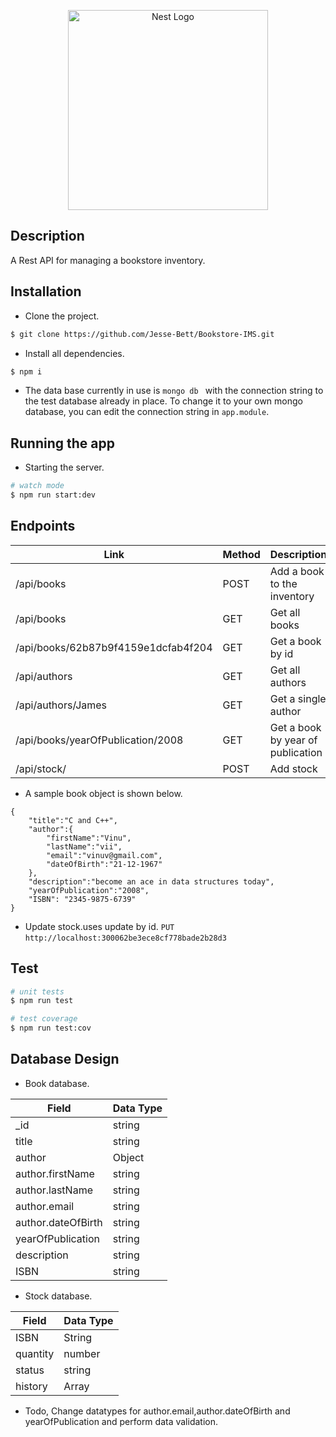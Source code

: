 <p align="center">
  <a href="http://nestjs.com/" target="blank"><img src="https://nestjs.com/img/logo_text.svg" width="320" alt="Nest Logo" /></a>
</p>

 

## Description

A Rest API for managing a bookstore inventory.

## Installation

- Clone the project.    
```bash 
$ git clone https://github.com/Jesse-Bett/Bookstore-IMS.git 
```  

- Install all dependencies.


```bash
$ npm i
```

- The data base currently in use is ```mongo db ``` with the connection string to the test database already in place. To change it to your own mongo database, you can edit the connection string in ``` app.module ```.

## Running the app

- Starting the server.

```bash
# watch mode
$ npm run start:dev
```


## Endpoints


|Link|Method|Description|
|----|------|----------- |
|/api/books|POST|Add a book to the inventory|
|/api/books|GET|Get all books|
|/api/books/62b87b9f4159e1dcfab4f204|GET|Get a book by id|
|/api/authors|GET|Get all authors|
|/api/authors/James|GET|Get a single author|
|/api/books/yearOfPublication/2008|GET|Get a book by year of publication|
|/api/stock/|POST|Add stock|



- A sample book object is shown below.
```
{
    "title":"C and C++",
    "author":{
        "firstName":"Vinu",
        "lastName":"vii",
        "email":"vinuv@gmail.com",
        "dateOfBirth":"21-12-1967"
    },
    "description":"become an ace in data structures today",
    "yearOfPublication":"2008",
    "ISBN": "2345-9875-6739"
}
```




- Update stock.uses update by id.
```PUT``` ```http://localhost:300062be3ece8cf778bade2b28d3```

## Test

```bash
# unit tests
$ npm run test

# test coverage
$ npm run test:cov
```
## Database Design

- Book database.

| Field       | Data Type |
|-------------|-----------|
|  _id        |   string    |
|  title      |   string    |
|  author     | Object      |
|author.firstName| string   |
|author.lastName|string     |
|author.email|string        |
|author.dateOfBirth|string  |
|yearOfPublication| string  |
| description| string       |
|ISBN        | string       | 

- Stock database.

| Field       | Data Type |
|-------------|-----------|
|ISBN| String|
| quantity| number|
|status| string|
|history| Array|


- Todo, Change datatypes for author.email,author.dateOfBirth and yearOfPublication and perform data validation.

